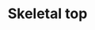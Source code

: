 ---
layout: item
title: Skeletal top
item-id: 6139
datatable: true
id: 6139
name: "Skeletal top"
members: true
lowalch: 18000
highalch: 27000
examine: "The bones in this armour seem to vibrate with a magical quality..."
monsters:
  - id: 2266
    name: "Dagannoth Prime"
    members: true
    combat_level: 303
    wiki_url: "https://oldschool.runescape.wiki/w/Dagannoth_Prime"
    drops:
      - quantity: "1"
        rarity: 0.0078125
        drop_requirements: null
---